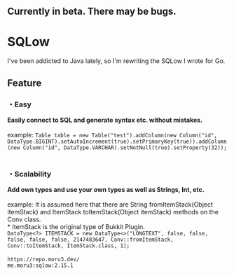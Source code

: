 ## Currently in beta. There may be bugs.

# SQLow
I've been addicted to Java lately, so I'm rewriting the SQLow I wrote for Go.
## Feature
### ・Easy
<b>Easily connect to SQL and generate syntax etc. without mistakes.</b><br><br>
example: ```Table table = new Table("test").addColumn(new Column("id", DataType.BIGINT).setAutoIncrement(true).setPrimaryKey(true)).addColumn(new Column("id", DataType.VARCHAR).setNotNull(true).setProperty(32));```
<br>
<br>
### ・Scalability
<b>Add own types and use your own types as well as Strings, Int, etc.</b><br><br>
example: It is assumed here that there are String fromItemStack(Object itemStack) and ItemStack toItemStack(Object itemStack) methods on the Conv class. <br> * ItemStack is the original type of Bukkit Plugin.
<br>
```DataType<?> ITEMSTACK = new DataType<>("LONGTEXT", false, false, false, false, false, 2147483647, Conv::fromItemStack, Conv::toItemStack, ItemStack.class, 1);```
<br>
<br>
```https://repo.moru3.dev/```<br>
```me.moru3:sqlow:2.15.1```

